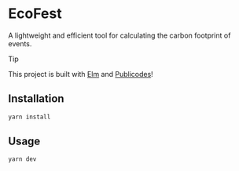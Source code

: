 # EcoFest

A lightweight and efficient tool for calculating the carbon footprint of events.

> [!TIP]
> This project is built with [Elm](https://elm-lang.org/) and
> [Publicodes](https://publi.codes/)!

## Installation

```bash
yarn install
```

## Usage

```bash
yarn dev 
```
